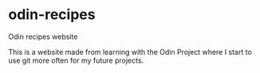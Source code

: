 # odin-recipes
Odin recipes website

This is a website made from learning with the Odin Project where I start to use git more often for my future projects.